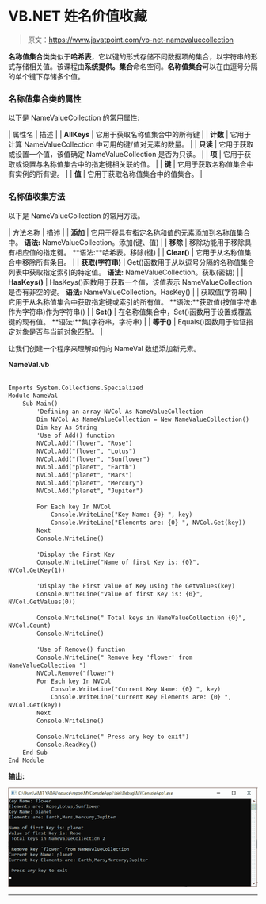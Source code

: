 # VB.NET 姓名价值收藏

> 原文：<https://www.javatpoint.com/vb-net-namevaluecollection>

**名称值集合**类类似于**哈希表**，它以键的形式存储不同数据项的集合，以字符串的形式存储相关值。该课程由**系统提供。集合**命名空间。**名称值集合**可以在由逗号分隔的单个键下存储多个值。

### 名称值集合类的属性

以下是 NameValueCollection 的常用属性:

| 属性名 | 描述 |
| **AllKeys** | 它用于获取名称值集合中的所有键 |
| **计数** | 它用于计算 NameValueCollection 中可用的键/值对元素的数量。 |
| **只读** | 它用于获取或设置一个值，该值确定 NameValueCollection 是否为只读。 |
| **项** | 它用于获取或设置与名称值集合中的指定键相关联的值。 |
| **键** | 它用于获取名称值集合中有实例的所有键。 |
| **值** | 它用于获取名称值集合中的值集合。 |

### 名称值收集方法

以下是 NameValueCollection 的常用方法。

| 方法名称 | 描述 |
| **添加** | 它用于将具有指定名称和值的元素添加到名称值集合中。
**语法:** NameValueCollection。添加(键、值) |
| **移除** | 移除功能用于移除具有相应值的指定键。
**语法:**哈希表。移除(键) |
| **Clear()** | 它用于从名称值集合中移除所有条目。 |
| **获取(字符串)** | Get()函数用于从以逗号分隔的名称值集合列表中获取指定索引的特定值。
**语法:** NameValueCollection。获取(密钥) |
| **HasKeys()** | HasKeys()函数用于获取一个值，该值表示 NameValueCollection 是否有非空的键。
**语法:** NameValueCollection。HasKey() |
| 获取值(字符串) | 它用于从名称值集合中获取指定键或索引的所有值。
**语法:**获取值(按值字符串作为字符串)作为字符串() |
| **Set()** | 在名称值集合中，Set()函数用于设置或覆盖键的现有值。
**语法:**集(字符串，字符串) |
| **等于()** | Equals()函数用于验证指定对象是否与当前对象匹配。 |

让我们创建一个程序来理解如何向 NameVal 数组添加新元素。

**NameVal.vb**

```

Imports System.Collections.Specialized
Module NameVal
    Sub Main()
        'Defining an array NVCol As NameValueCollection
        Dim NVCol As NameValueCollection = New NameValueCollection()
        Dim key As String
        'Use of Add() function
        NVCol.Add("flower", "Rose")
        NVCol.Add("flower", "Lotus")
        NVCol.Add("flower", "Sunflower")
        NVCol.Add("planet", "Earth")
        NVCol.Add("planet", "Mars")
        NVCol.Add("planet", "Mercury")
        NVCol.Add("planet", "Jupiter")

        For Each key In NVCol
            Console.WriteLine("Key Name: {0} ", key)
            Console.WriteLine("Elements are: {0} ", NVCol.Get(key))
        Next
        Console.WriteLine()

        'Display the First Key
        Console.WriteLine("Name of first Key is: {0}", NVCol.GetKey(1))

        'Display the First value of Key using the GetValues(key)
        Console.WriteLine("Value of first Key is: {0}", NVCol.GetValues(0))

        Console.WriteLine(" Total keys in NameValueCollection {0}", NVCol.Count)
        Console.WriteLine()

        'Use of Remove() function
        Console.WriteLine(" Remove key 'flower' from NameValueCollection ")
        NVCol.Remove("flower")
        For Each key In NVCol
            Console.WriteLine("Current Key Name: {0} ", key)
            Console.WriteLine("Current Key Elements are: {0} ", NVCol.Get(key))
        Next
        Console.WriteLine()

        Console.WriteLine(" Press any key to exit")
        Console.ReadKey()
    End Sub
End Module

```

**输出:**

![VB.NET NameValueCollection](img/2a8bde28ca15a6e3420abe07f7e9601d.png)

* * *